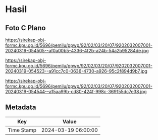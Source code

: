 # Hasil

## Foto C Plano

https://sirekap-obj-formc.kpu.go.id/5696/pemilu/ppwp/92/02/03/20/07/9202032007001-20240319-054505--af0a00b5-4336-4f2b-a24b-54a2b95284de.jpg

https://sirekap-obj-formc.kpu.go.id/5696/pemilu/ppwp/92/02/03/20/07/9202032007001-20240319-054523--a91cc7c0-0636-4730-a926-95c2f894d9b7.jpg

https://sirekap-obj-formc.kpu.go.id/5696/pemilu/ppwp/92/02/03/20/07/9202032007001-20240319-054544--a15aa99b-cd80-424f-998c-369155dc7e38.jpg


## Metadata

| Key        | Value               |
| ---------- | ------------------- |
| Time Stamp | 2024-03-19 06:00:00 |



